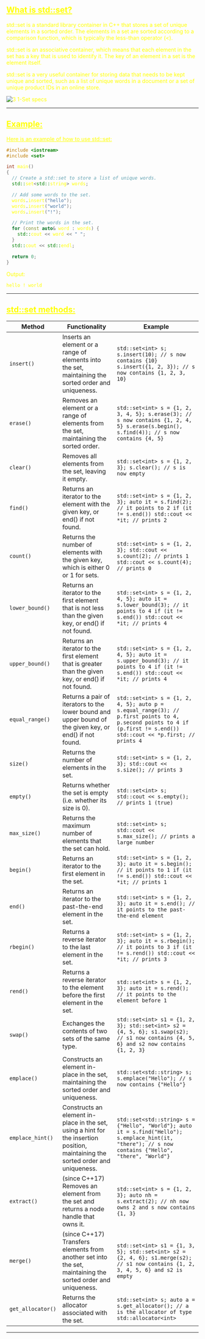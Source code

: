 ## <font color="yellow"><u>What is std::set?</u></f>

std::set is a standard library container in C++ that stores a set of unique elements in a sorted order. The elements in a set are sorted according to a comparison function, which is typically the less-than operator (<).

std::set is an associative container, which means that each element in the set has a key that is used to identify it. The key of an element in a set is the element itself.

std::set is a very useful container for storing data that needs to be kept unique and sorted, such as a list of unique words in a document or a set of unique product IDs in an online store.

![3 1-Set specs](https://github.com/Ali-Elbana/STL-Notes/assets/97269796/e9d118c1-4441-41d7-82ed-cf5e38b5b4da)

---
## <font color="yellow"><u>Example:</u></font>

<u>Here is an example of how to use std::set:</u>

```cpp
#include <iostream>
#include <set>

int main() 
{
  // Create a std::set to store a list of unique words.
  std::set<std::string> words;

  // Add some words to the set.
  words.insert("hello");
  words.insert("world");
  words.insert("!");

  // Print the words in the set.
  for (const auto& word : words) {
    std::cout << word << " ";
  }
  std::cout << std::endl;

  return 0;
}
```

Output:

```
hello ! world
```

---
## <font color="yellow"><u>std::set methods:</u></f>

|Method|Functionality|Example|
|---|---|---|
|`insert()`|Inserts an element or a range of elements into the set, maintaining the sorted order and uniqueness.|`std::set<int> s; s.insert(10); // s now contains {10} s.insert({1, 2, 3}); // s now contains {1, 2, 3, 10}`|
|`erase()`|Removes an element or a range of elements from the set, maintaining the sorted order.|`std::set<int> s = {1, 2, 3, 4, 5}; s.erase(3); // s now contains {1, 2, 4, 5} s.erase(s.begin(), s.find(4)); // s now contains {4, 5}`|
|`clear()`|Removes all elements from the set, leaving it empty.|`std::set<int> s = {1, 2, 3}; s.clear(); // s is now empty`|
|`find()`|Returns an iterator to the element with the given key, or end() if not found.|`std::set<int> s = {1, 2, 3}; auto it = s.find(2); // it points to 2 if (it != s.end()) std::cout << *it; // prints 2`|
|`count()`|Returns the number of elements with the given key, which is either 0 or 1 for sets.|`std::set<int> s = {1, 2, 3}; std::cout << s.count(2); // prints 1 std::cout << s.count(4); // prints 0`|
|`lower_bound()`|Returns an iterator to the first element that is not less than the given key, or end() if not found.|`std::set<int> s = {1, 2, 4, 5}; auto it = s.lower_bound(3); // it points to 4 if (it != s.end()) std::cout << *it; // prints 4`|
|`upper_bound()`|Returns an iterator to the first element that is greater than the given key, or end() if not found.|`std::set<int> s = {1, 2, 4, 5}; auto it = s.upper_bound(3); // it points to 4 if (it != s.end()) std::cout << *it; // prints 4`|
|`equal_range()`|Returns a pair of iterators to the lower bound and upper bound of the given key, or end() if not found.|`std::set<int> s = {1, 2, 4, 5}; auto p = s.equal_range(3); // p.first points to 4, p.second points to 4 if (p.first != s.end()) std::cout << *p.first; // prints 4`|
|`size()`|Returns the number of elements in the set.|`std::set<int> s = {1, 2, 3}; std::cout << s.size(); // prints 3`|
|`empty()`|Returns whether the set is empty (i.e. whether its size is 0).|`std::set<int> s; std::cout << s.empty(); // prints 1 (true)`|
|`max_size()`|Returns the maximum number of elements that the set can hold.|`std::set<int> s; std::cout << s.max_size(); // prints a large number`|
|`begin()`|Returns an iterator to the first element in the set.|`std::set<int> s = {1, 2, 3}; auto it = s.begin(); // it points to 1 if (it != s.end()) std::cout << *it; // prints 1`|
|`end()`|Returns an iterator to the past-the-end element in the set.|`std::set<int> s = {1, 2, 3}; auto it = s.end(); // it points to the past-the-end element`|
|`rbegin()`|Returns a reverse iterator to the last element in the set.|`std::set<int> s = {1, 2, 3}; auto it = s.rbegin(); // it points to 3 if (it != s.rend()) std::cout << *it; // prints 3`|
|`rend()`|Returns a reverse iterator to the element before the first element in the set.|`std::set<int> s = {1, 2, 3}; auto it = s.rend(); // it points to the element before 1`|
|`swap()`|Exchanges the contents of two sets of the same type.|`std::set<int> s1 = {1, 2, 3}; std::set<int> s2 = {4, 5, 6}; s1.swap(s2); // s1 now contains {4, 5, 6} and s2 now contains {1, 2, 3}`|
|`emplace()`|Constructs an element in-place in the set, maintaining the sorted order and uniqueness.|`std::set<std::string> s; s.emplace("Hello"); // s now contains {"Hello"}`|
|`emplace_hint()`|Constructs an element in-place in the set, using a hint for the insertion position, maintaining the sorted order and uniqueness.|`std::set<std::string> s = {"Hello", "World"}; auto it = s.find("Hello"); s.emplace_hint(it, "there"); // s now contains {"Hello", "there", "World"}`|
|`extract()`|(since C++17) Removes an element from the set and returns a node handle that owns it.|`std::set<int> s = {1, 2, 3}; auto nh = s.extract(2); // nh now owns 2 and s now contains {1, 3}`|
|`merge()`|(since C++17) Transfers elements from another set into the set, maintaining the sorted order and uniqueness.|`std::set<int> s1 = {1, 3, 5}; std::set<int> s2 = {2, 4, 6}; s1.merge(s2); // s1 now contains {1, 2, 3, 4, 5, 6} and s2 is empty`|
|`get_allocator()`|Returns the allocator associated with the set.|`std::set<int> s; auto a = s.get_allocator(); // a is the allocator of type std::allocator<int>`|

---

